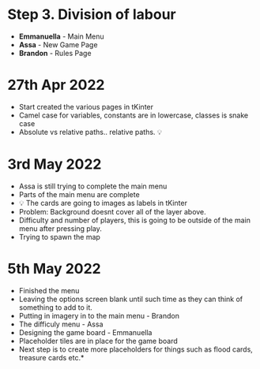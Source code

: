 # Step 3. Division of labour
* **Emmanuella** - Main Menu
* **Assa** - New Game Page
* **Brandon** - Rules Page

# 27th Apr 2022
* Start created the various pages in tKinter
* Camel case for variables, constants are in lowercase, classes is snake case
* Absolute vs relative paths.. relative paths. 💡


# 3rd May 2022
* Assa is still trying to complete the main menu
* Parts of the main menu are complete
* 💡 The cards are going to images as labels in tKinter
* Problem: Background doesnt cover all of the layer above.
* Difficulty and number of players, this is going to be outside of the main menu after pressing play.
* Trying to spawn the map

# 5th May 2022
* Finished the menu
* Leaving the options screen blank until such time as they can think of something to add to it.
* Putting in imagery in to the main menu - Brandon
* The difficuly menu - Assa
* Designing the game board - Emmanuella
* Placeholder tiles are in place for the game board
* Next step is to create more placeholders for things such as flood cards, treasure cards etc.* 
